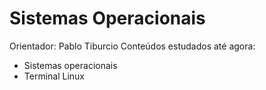 # Sistemas Operacionais
Orientador: Pablo Tiburcio
Conteúdos estudados até agora:
* Sistemas operacionais 
* Terminal Linux
